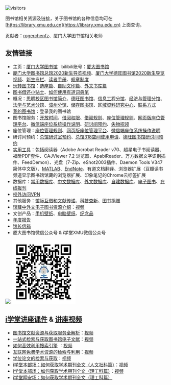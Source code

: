 ![visitors](https://visitor-badge.glitch.me/badge?page_id=rogerchenfz/XMU-Helper/tree/main/%E5%9B%BE%E4%B9%A6%E9%A6%86)

图书馆相关资源及链接，关于图书馆的各种信息均可在 [https://library.xmu.edu.cn](https://library.xmu.edu.cn) 上面查询。

贡献者：[rogerchenfz](https://github.com/rogerchenfz)、厦门大学图书馆相关老师

## 友情链接

- 主页：[厦门大学图书馆](https://library.xmu.edu.cn) &nbsp; bilibili账号：[厦大图书馆](https://space.bilibili.com/474387811/)
- [厦门大学图书馆总馆2020新生导览视频](https://www.bilibili.com/video/BV1sK4y1a7KZ)、[厦门大学德旺图书馆2020新生导览视频](https://www.bilibili.com/video/BV1Uh411R7bh)、[新生专栏](https://library.xmu.edu.cn/xsy.htm)、[读者手册](https://library.xmu.edu.cn/wd/dzsc.htm)、[规章制度](https://library.xmu.edu.cn/wd/gzzd.htm)
- [玩转图书馆](https://www.bilibili.com/video/BV1oJ411s7dC)：[选座篇](https://www.bilibili.com/video/BV1oJ411s7dC)、[自助文印篇](https://www.bilibili.com/video/BV1oJ411s7dC?p=2)、[外文书库篇](https://www.bilibili.com/video/BV1oJ411s7dC?p=3)
- [图书借还小贴士](https://www.bilibili.com/video/BV1yz4y1977Q)、[如何使用有道词典笔](https://www.bilibili.com/video/BV13v411675G)
- 概况：[思明校区图书馆简介](https://library.xmu.edu.cn/gk/smxqtsg1/jj.htm)、[德旺图书馆](https://libx.xmu.edu.cn/)、[信息工程分馆](https://library.xmu.edu.cn/gk/xxgcfg.htm)、[经济与管理分馆](https://library.xmu.edu.cn/gk/jjyglfg.htm)、[法学与艺术分馆](https://library.xmu.edu.cn/gk/fxyysfg.htm)、[漳州分馆](http://library.xujc.cn/)、[储存图书馆](https://libx.xmu.edu.cn/cyfw/cctsg.htm)、[区域资料研究中心](https://library.xmu.edu.cn/gk/qyyjzlzx.htm)、[联系方式](https://library.xmu.edu.cn/gk/lxfs.htm)
- [我的图书馆](https://catalog.xmu.edu.cn/reader/login.php)：登录我的图书馆
- 图书馆服务：[开放时间](https://library.xmu.edu.cn/fw/tsjy/kfsj.htm)、[借阅权限](https://library.xmu.edu.cn/fw/tsjy/jyqx.htm)、[借阅规则](https://library.xmu.edu.cn/fw/tsjy/jygz.htm)、[座位管理规则](https://library.xmu.edu.cn/fw/zwgl/zwglgz.htm)、[网页版座位管理平台](https://lib.xmu.edu.cn/seat)、[微信端座位系统操作说明](https://library.xmu.edu.cn/fw/zwgl/wxdzwxtczsm.htm)、[研讨间预约](https://library.xmu.edu.cn/fw/ytjyy/zgyts.htm)、[失物招领](https://lib.xmu.edu.cn/lost/index.asp)
- 座位管理：[座位管理规则](https://library.xmu.edu.cn/fw/zwgl/zwglgz.htm)、[网页版座位管理平台](https://lib.xmu.edu.cn/seat)、[微信端座位系统操作说明](https://library.xmu.edu.cn/fw/zwgl/wxdzwxtczsm.htm)
- 研讨间预约：[总馆研讨室预约](https://service.xmulib.org/rooms)、[总馆318空间使用申请](https://service.xmulib.org/rooms/zh-hans/room_apply_318)、[德旺图书馆研讨间预约](https://service.xmulib.org/studyroom)
- [实用工具](https://library.xmu.edu.cn/wd/sygj.htm)：包括阅读器（Adobe Acrobat Reader v70、超星电子书阅读器、福昕PDF套件、CAJViewer 7.2 浏览器、ApabiReader、万方数据文字识别插件、FeedDemon）、光盘（7-Zip、eShot2003插件、Daemon Tools V347 简体中文版）、[MATLAB](http://genuine.xmu.edu.cn/matlab.html)、[EndNote](http://genuine.xmu.edu.cn/endnote.html)、有道文档翻译、浏览器扩展（豆瓣读书频道显示图书馆馆藏的浏览器扩展、印象笔记的Chrome云标签扩展
- 数据库：[常用数据库](https://library.xmu.edu.cn/zy/cysjk/cysjkyl.htm)、[中文数据库](https://library.xmu.edu.cn/zy/zwsjk.htm)、[外文数据库](https://library.xmu.edu.cn/zy/wwsjk.htm)、[自建数据库](https://library.xmu.edu.cn/zy/zjsjk.htm)、[电子图书](https://library.xmu.edu.cn/zy/dzts/dzs.htm)、[在线报刊](https://library.xmu.edu.cn/zy/zxbk.htm)
- [校外访问VPN](https://library.xmu.edu.cn/zy/xwfw/CARSI.htm)
- 其他服务：[馆际互借和文献传递](https://library.xmu.edu.cn/fw/gjhj.htm)、[科技查新](https://library.xmu.edu.cn/fw/kjcx1/cxzjj.htm)、[图书捐赠](http://donors.xmu.edu.cn)
- [馆藏中外文电子图书资源介绍](https://library.xmu.edu.cn/__local/B/84/09/C54ABACC471150037FD63A66156_08111D34_1773F59.pptx?e=.pptx)：[视频](https://www.bilibili.com/video/BV1VA411j7MK)
- 文创产品：[手机壁纸](https://library.xmu.edu.cn/wd/wccp/sjbz.htm)、[电脑壁纸](https://library.xmu.edu.cn/wd/wccp/dnbz.htm)、[纪念品](https://library.xmu.edu.cn/wd/wccp/jnp.htm)
- [年度报告](https://library.xmu.edu.cn/wd/ndbg/ndbg.htm)
- [馆长信箱](https://lib.xmu.edu.cn/ask/question_consult)
- 厦大图书馆微信公众号 & i学堂XMU微信公众号

![](https://www.57994.com/wp-content/uploads/2019/11/cec4ace184e9b7e674e8.jpg) <img src="i学堂XMU微信公众号二维码.jpg" width = "200" height = "200" alt="i学堂XMU微信公众号二维码.jpg" />

## [i学堂讲座课件](https://library.xmu.edu.cn/wd/jzkj/i_xt.htm) & [讲座视频](https://library.xmu.edu.cn/wd/jzsp.htm)
- [图书馆文献资源与获取服务全解析](https://library.xmu.edu.cn/__local/9/A2/6C/F230D69B899DE36C45DA5CD165A_47F63F33_367D7D.pdf?e=.pdf)：[视频](https://www.bilibili.com/video/BV1Xy4y1k7bH)
- [一站式检索与获取图书馆电子文献](https://library.xmu.edu.cn/__local/9/15/12/F3A2EA4DF9B280A907F82F5D54F_8337F260_7F3F5C.pptx?e=.pptx)：[视频](https://www.bilibili.com/video/BV1SE411j74g)
- [如何高效利用搜索引擎](https://library.xmu.edu.cn/__local/9/A0/09/837CCAC7A1F7E97B68AA59B0D62_4201ADA0_39E740.pdf?e=.pdf) ：[视频](https://www.bilibili.com/video/BV1XD4y1Q7ZG)
- [互联网免费学术资源的检索与利用](https://library.xmu.edu.cn/__local/E/E3/28/470DB70B1BCDBDFD4354802AF74_D518B27E_477FCD.pdf?e=.pdf)：[视频](https://www.bilibili.com/video/BV1xy4y167MS)
- [学位论文的检索与获取](https://library.xmu.edu.cn/__local/E/BE/7E/D9AE78C232A18AE6A261648AB5B_363B24BE_43691F.pdf?e=.pdf)：[视频](https://www.bilibili.com/video/BV1cv411C7Hb)
- [i学堂本部场：如何获取学术期刊全文（人文社科篇）](https://library.xmu.edu.cn/__local/B/A9/C6/9CF9F07FE856A68319DF82890FF_CA88A60B_192D6D3.pdf?e=.pdf)：[视频](https://www.bilibili.com/video/BV1Gz4y1o7YQ)
- [i学堂本部场：如何获取学术期刊全文（理工科篇）](https://library.xmu.edu.cn/__local/8/B1/11/497E5A5F12D61E1E907B7EA00B2_D1E659EA_61796C.pdf?e=.pdf)：[视频](https://www.bilibili.com/video/BV1Gz4y1o7YQ?p=2)
- [i学堂翔安场：如何获取学术期刊全文（理工科篇）](https://library.xmu.edu.cn/__local/A/77/E4/2F92F0255C6DA83BB63A6B1856B_3B2202CB_7AF0D8.pdf?e=.pdf)



